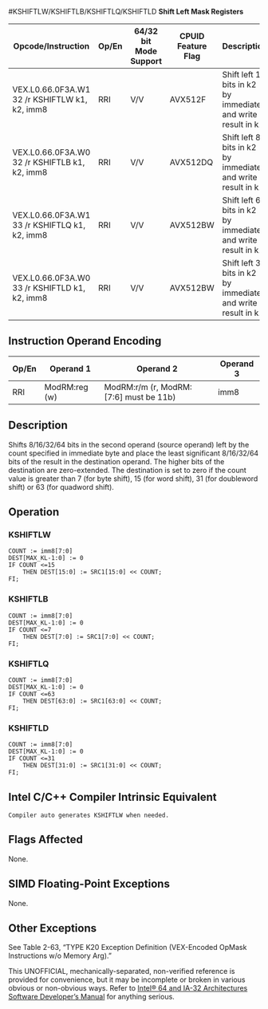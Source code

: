 #KSHIFTLW/KSHIFTLB/KSHIFTLQ/KSHIFTLD
**Shift Left Mask Registers**

| Opcode/Instruction                            | Op/En | 64/32 bit Mode Support | CPUID Feature Flag | Description                                                   |
| --------------------------------------------- | ----- | ---------------------- | ------------------ | ------------------------------------------------------------- |
| VEX.L0.66.0F3A.W1 32 /r KSHIFTLW k1, k2, imm8 | RRI   | V/V                    | AVX512F            | Shift left 16 bits in k2 by immediate and write result in k1. |
| VEX.L0.66.0F3A.W0 32 /r KSHIFTLB k1, k2, imm8 | RRI   | V/V                    | AVX512DQ           | Shift left 8 bits in k2 by immediate and write result in k1.  |
| VEX.L0.66.0F3A.W1 33 /r KSHIFTLQ k1, k2, imm8 | RRI   | V/V                    | AVX512BW           | Shift left 64 bits in k2 by immediate and write result in k1. |
| VEX.L0.66.0F3A.W0 33 /r KSHIFTLD k1, k2, imm8 | RRI   | V/V                    | AVX512BW           | Shift left 32 bits in k2 by immediate and write result in k1. |

## Instruction Operand Encoding

| Op/En | Operand 1     | Operand 2                              | Operand 3 |
| ----- | ------------- | -------------------------------------- | --------- |
| RRI   | ModRM:reg (w) | ModRM:r/m (r, ModRM:[7:6] must be 11b) | imm8      |

## Description

Shifts 8/16/32/64 bits in the second operand (source operand) left by the count specified in immediate byte and place the least significant 8/16/32/64 bits of the result in the destination operand. The higher bits of the destination are zero-extended. The destination is set to zero if the count value is greater than 7 (for byte shift), 15 (for word shift), 31 (for doubleword shift) or 63 (for quadword shift).

## Operation

### KSHIFTLW

```
COUNT := imm8[7:0]
DEST[MAX_KL-1:0] := 0
IF COUNT <=15
    THEN DEST[15:0] := SRC1[15:0] << COUNT;
FI;

```

### KSHIFTLB

```
COUNT := imm8[7:0]
DEST[MAX_KL-1:0] := 0
IF COUNT <=7
    THEN DEST[7:0] := SRC1[7:0] << COUNT;
FI;

```

### KSHIFTLQ

```
COUNT := imm8[7:0]
DEST[MAX_KL-1:0] := 0
IF COUNT <=63
    THEN DEST[63:0] := SRC1[63:0] << COUNT;
FI;

```

### KSHIFTLD

```
COUNT := imm8[7:0]
DEST[MAX_KL-1:0] := 0
IF COUNT <=31
    THEN DEST[31:0] := SRC1[31:0] << COUNT;
FI;

```

## Intel C/C++ Compiler Intrinsic Equivalent

```
Compiler auto generates KSHIFTLW when needed.

```

## Flags Affected

None.

## SIMD Floating-Point Exceptions

None.

## Other Exceptions

See Table 2-63, “TYPE K20 Exception Definition (VEX-Encoded OpMask Instructions w/o Memory Arg).”

This UNOFFICIAL, mechanically-separated, non-verified reference is provided for convenience, but it may be
incomplete or broken in various obvious or non-obvious
ways. Refer to [Intel® 64 and IA-32 Architectures Software Developer’s Manual](https://software.intel.com/en-us/download/intel-64-and-ia-32-architectures-sdm-combined-volumes-1-2a-2b-2c-2d-3a-3b-3c-3d-and-4) for anything serious.
